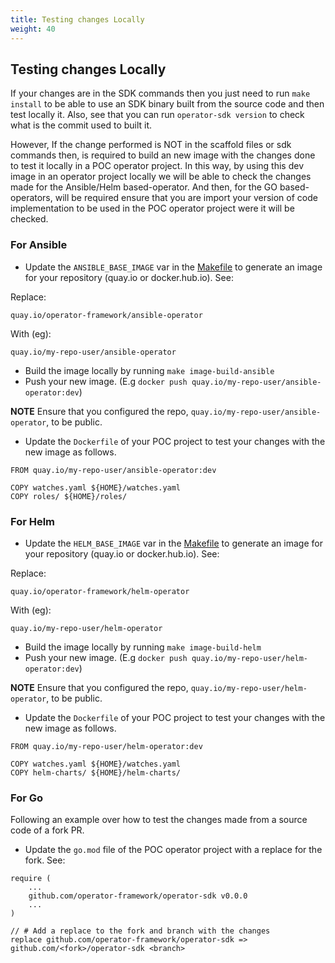 ```yaml
---
title: Testing changes Locally
weight: 40
---
```


## Testing changes Locally

If your changes are in the SDK commands then you just need to run `make install` to be able to use an SDK binary built from the source code and then test locally it. Also, see that you can run `operator-sdk version` to check what is the commit used to built it. 

However, If the change performed is NOT in the scaffold files or sdk commands then, is required to build an new image with the changes done to test it locally in a POC operator project. In this way, by using this dev image in an operator project locally we will be able to check the changes made for the Ansible/Helm based-operator. And then, for the GO based-operators, will be required ensure that you are import your version of code implementation to be used in the POC operator project were it will be checked.  

### For Ansible

- Update the `ANSIBLE_BASE_IMAGE` var in the [Makefile][makefile] to generate an image for your repository (quay.io or docker.hub.io). See:

Replace:
  
```
quay.io/operator-framework/ansible-operator
```

With (eg):

```
quay.io/my-repo-user/ansible-operator
```

- Build the image locally by running `make image-build-ansible`
- Push your new image. (E.g `docker push quay.io/my-repo-user/ansible-operator:dev`)

**NOTE** Ensure that you configured the repo, `quay.io/my-repo-user/ansible-operator`, to be public.

- Update the `Dockerfile` of your POC project to test your changes with the new image as follows. 

```
FROM quay.io/my-repo-user/ansible-operator:dev

COPY watches.yaml ${HOME}/watches.yaml
COPY roles/ ${HOME}/roles/
```  

### For Helm


- Update the `HELM_BASE_IMAGE` var in the [Makefile][makefile] to generate an image for your repository (quay.io or docker.hub.io). See:

Replace:
  
```
quay.io/operator-framework/helm-operator
```

With (eg):

```
quay.io/my-repo-user/helm-operator
```

- Build the image locally by running `make image-build-helm`
- Push your new image. (E.g `docker push quay.io/my-repo-user/helm-operator:dev`)

**NOTE** Ensure that you configured the repo, `quay.io/my-repo-user/helm-operator`, to be public.

- Update the `Dockerfile` of your POC project to test your changes with the new image as follows. 

```
FROM quay.io/my-repo-user/helm-operator:dev

COPY watches.yaml ${HOME}/watches.yaml
COPY helm-charts/ ${HOME}/helm-charts/
```  

### For Go

Following an example over how to test the changes made from a source code of a fork PR. 

- Update the `go.mod` file of the POC operator project with a replace for the fork. See:

```
require (
	...
	github.com/operator-framework/operator-sdk v0.0.0
	...
)

// # Add a replace to the fork and branch with the changes
replace github.com/operator-framework/operator-sdk => github.com/<fork>/operator-sdk <branch>
```

[makefile]:../../Makefile 